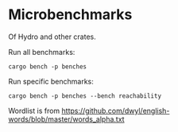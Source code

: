 # Microbenchmarks

Of Hydro and other crates.

Run all benchmarks:
```
cargo bench -p benches
```

Run specific benchmarks:
```
cargo bench -p benches --bench reachability
```

Wordlist is from https://github.com/dwyl/english-words/blob/master/words_alpha.txt
